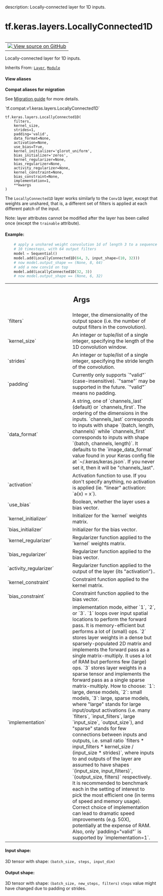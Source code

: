 description: Locally-connected layer for 1D inputs.

<div itemscope itemtype="http://developers.google.com/ReferenceObject">
<meta itemprop="name" content="tf.keras.layers.LocallyConnected1D" />
<meta itemprop="path" content="Stable" />
<meta itemprop="property" content="__init__"/>
<meta itemprop="property" content="__new__"/>
</div>

# tf.keras.layers.LocallyConnected1D

<!-- Insert buttons and diff -->

<table class="tfo-notebook-buttons tfo-api nocontent" align="left">
<td>
  <a target="_blank" href="https://github.com/keras-team/keras/tree/v2.9.0/keras/layers/locally_connected/locally_connected1d.py#L32-L333">
    <img src="https://www.tensorflow.org/images/GitHub-Mark-32px.png" />
    View source on GitHub
  </a>
</td>
</table>



Locally-connected layer for 1D inputs.

Inherits From: [`Layer`](../../../tf/keras/layers/Layer.md), [`Module`](../../../tf/Module.md)

<section class="expandable">
  <h4 class="showalways">View aliases</h4>
  <p>
<b>Compat aliases for migration</b>
<p>See
<a href="https://www.tensorflow.org/guide/migrate">Migration guide</a> for
more details.</p>
<p>`tf.compat.v1.keras.layers.LocallyConnected1D`</p>
</p>
</section>

<pre class="devsite-click-to-copy prettyprint lang-py tfo-signature-link">
<code>tf.keras.layers.LocallyConnected1D(
    filters,
    kernel_size,
    strides=1,
    padding=&#x27;valid&#x27;,
    data_format=None,
    activation=None,
    use_bias=True,
    kernel_initializer=&#x27;glorot_uniform&#x27;,
    bias_initializer=&#x27;zeros&#x27;,
    kernel_regularizer=None,
    bias_regularizer=None,
    activity_regularizer=None,
    kernel_constraint=None,
    bias_constraint=None,
    implementation=1,
    **kwargs
)
</code></pre>



<!-- Placeholder for "Used in" -->

The `LocallyConnected1D` layer works similarly to
the `Conv1D` layer, except that weights are unshared,
that is, a different set of filters is applied at each different patch
of the input.

Note: layer attributes cannot be modified after the layer has been called
once (except the `trainable` attribute).

#### Example:


```python
    # apply a unshared weight convolution 1d of length 3 to a sequence with
    # 10 timesteps, with 64 output filters
    model = Sequential()
    model.add(LocallyConnected1D(64, 3, input_shape=(10, 32)))
    # now model.output_shape == (None, 8, 64)
    # add a new conv1d on top
    model.add(LocallyConnected1D(32, 3))
    # now model.output_shape == (None, 6, 32)
```

<!-- Tabular view -->
 <table class="responsive fixed orange">
<colgroup><col width="214px"><col></colgroup>
<tr><th colspan="2"><h2 class="add-link">Args</h2></th></tr>

<tr>
<td>
`filters`
</td>
<td>
Integer, the dimensionality of the output space (i.e. the number
of output filters in the convolution).
</td>
</tr><tr>
<td>
`kernel_size`
</td>
<td>
An integer or tuple/list of a single integer, specifying the
length of the 1D convolution window.
</td>
</tr><tr>
<td>
`strides`
</td>
<td>
An integer or tuple/list of a single integer, specifying the
stride length of the convolution.
</td>
</tr><tr>
<td>
`padding`
</td>
<td>
Currently only supports `"valid"` (case-insensitive). `"same"`
may be supported in the future. `"valid"` means no padding.
</td>
</tr><tr>
<td>
`data_format`
</td>
<td>
A string, one of `channels_last` (default) or
`channels_first`. The ordering of the dimensions in the inputs.
`channels_last` corresponds to inputs with shape `(batch, length,
channels)` while `channels_first` corresponds to inputs with shape
`(batch, channels, length)`. It defaults to the `image_data_format`
value found in your Keras config file at `~/.keras/keras.json`. If you
never set it, then it will be "channels_last".
</td>
</tr><tr>
<td>
`activation`
</td>
<td>
Activation function to use. If you don't specify anything, no
activation is applied
  (ie. "linear" activation: `a(x) = x`).
</td>
</tr><tr>
<td>
`use_bias`
</td>
<td>
Boolean, whether the layer uses a bias vector.
</td>
</tr><tr>
<td>
`kernel_initializer`
</td>
<td>
Initializer for the `kernel` weights matrix.
</td>
</tr><tr>
<td>
`bias_initializer`
</td>
<td>
Initializer for the bias vector.
</td>
</tr><tr>
<td>
`kernel_regularizer`
</td>
<td>
Regularizer function applied to the `kernel` weights
matrix.
</td>
</tr><tr>
<td>
`bias_regularizer`
</td>
<td>
Regularizer function applied to the bias vector.
</td>
</tr><tr>
<td>
`activity_regularizer`
</td>
<td>
Regularizer function applied to the output of the
layer (its "activation")..
</td>
</tr><tr>
<td>
`kernel_constraint`
</td>
<td>
Constraint function applied to the kernel matrix.
</td>
</tr><tr>
<td>
`bias_constraint`
</td>
<td>
Constraint function applied to the bias vector.
</td>
</tr><tr>
<td>
`implementation`
</td>
<td>
implementation mode, either `1`, `2`, or `3`. `1` loops
over input spatial locations to perform the forward pass. It is
memory-efficient but performs a lot of (small) ops.  `2` stores layer
weights in a dense but sparsely-populated 2D matrix and implements the
forward pass as a single matrix-multiply. It uses a lot of RAM but
performs few (large) ops.  `3` stores layer weights in a sparse tensor
and implements the forward pass as a single sparse matrix-multiply.
  How to choose:
  `1`: large, dense models,
  `2`: small models,
  `3`: large, sparse models,  where "large" stands for large
    input/output activations (i.e. many `filters`, `input_filters`,
    large `input_size`, `output_size`), and "sparse" stands for few
    connections between inputs and outputs, i.e. small ratio `filters *
    input_filters * kernel_size / (input_size * strides)`, where inputs
    to and outputs of the layer are assumed to have shapes `(input_size,
    input_filters)`, `(output_size, filters)` respectively.  It is
    recommended to benchmark each in the setting of interest to pick the
    most efficient one (in terms of speed and memory usage). Correct
    choice of implementation can lead to dramatic speed improvements
    (e.g. 50X), potentially at the expense of RAM.  Also, only
    `padding="valid"` is supported by `implementation=1`.
</td>
</tr>
</table>



#### Input shape:

3D tensor with shape: `(batch_size, steps, input_dim)`


#### Output shape:

3D tensor with shape: `(batch_size, new_steps, filters)` `steps` value
  might have changed due to padding or strides.


